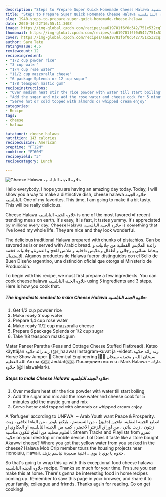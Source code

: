 ```yaml
---
description: "Steps to Prepare Super Quick Homemade Cheese Halawa حلاوه الجبنه النابلسيه"
title: "Steps to Prepare Super Quick Homemade Cheese Halawa حلاوه الجبنه النابلسيه"
slug: 1940-steps-to-prepare-super-quick-homemade-cheese-halawa
date: 2020-10-22T16:55:11.300Z
image: https://img-global.cpcdn.com/recipes/aa619701f6f0d542/751x532cq70/cheese-halawa-حلاوه-الجبنه-النابلسيه-recipe-main-photo.jpg
thumbnail: https://img-global.cpcdn.com/recipes/aa619701f6f0d542/751x532cq70/cheese-halawa-حلاوه-الجبنه-النابلسيه-recipe-main-photo.jpg
cover: https://img-global.cpcdn.com/recipes/aa619701f6f0d542/751x532cq70/cheese-halawa-حلاوه-الجبنه-النابلسيه-recipe-main-photo.jpg
author: Sara Tate
ratingvalue: 4.6
reviewcount: 12
recipeingredient:
- "1/2 cup powder rice"
- "3 cup water"
- "1/4 cup rose water"
- "11/2 cup mazzoralla cheese"
- "6 package Splenda or 12 cup sugar"
- "1/8 teaspoon mastic gum"
recipeinstructions:
- "Over medium heat stir the rice powder with water till start boiling"
- "Add the sugar and mix add the rose water and cheese cook for 5 minutes add the mastic gum and mix"
- "Serve hot or cold topped with almonds or whipped cream enjoy"
categories:
- Recipe
tags:
- cheese
- halawa

katakunci: cheese halawa 
nutrition: 143 calories
recipecuisine: American
preptime: "PT12M"
cooktime: "PT60M"
recipeyield: "3"
recipecategory: Lunch

---
```



![Cheese Halawa حلاوه الجبنه النابلسيه](https://img-global.cpcdn.com/recipes/aa619701f6f0d542/751x532cq70/cheese-halawa-حلاوه-الجبنه-النابلسيه-recipe-main-photo.jpg)

Hello everybody, I hope you are having an amazing day today. Today, I will show you a way to make a distinctive dish, cheese halawa حلاوه الجبنه النابلسيه. One of my favorites. This time, I am going to make it a bit tasty. This will be really delicious.

Cheese Halawa حلاوه الجبنه النابلسيه is one of the most favored of recent trending meals on earth. It's easy, it is fast, it tastes yummy. It's appreciated by millions every day. Cheese Halawa حلاوه الجبنه النابلسيه is something that I've loved my whole life. They are nice and they look wonderful.

The delicious traditional Halawa prepared with chunks of pistachios. Can be savored as is or served with Arabic bread. رائدة الملابس القطنية من جلابيات و بيجاما نسائي و رجالي و أطفال و ملابس داخلية و ملابس للحج و العمرة و جلابيات فخمة للإستقبال. Algunos productos de Halawa fueron distinguidos con el Sello de Buen Diseño argentino, una distinción oficial que otorga el Ministerio de Producción.


To begin with this recipe, we must first prepare a few ingredients. You can cook cheese halawa حلاوه الجبنه النابلسيه using 6 ingredients and 3 steps. Here is how you cook that.

<!--inarticleads1-->

##### The ingredients needed to make Cheese Halawa حلاوه الجبنه النابلسيه:

1. Get 1/2 cup powder rice
1. Make ready 3 cup water
1. Prepare 1/4 cup rose water
1. Make ready 11/2 cup mazzoralla cheese
1. Prepare 6 package Splenda or 1/2 cup sugar
1. Take 1/8 teaspoon mastic gum


Matar Paneer Paratha (Peas and Cottage Cheese Stuffed Flatbread). Katso käyttäjän رند رائد حلاوه (@r_halawa) Instagram-kuvat ja -videot. رند رائد حلاوه. Horse Show Jumper 🐎 Chemical Engineering👷🏽‍♀️ سبحان الله و بحمده سبحان الله العظيم Amman🇯🇴 Jeddah🇸🇦. Последние твиты от Mark Halawa - مارك حلاوه (@HalawaMark). 

<!--inarticleads2-->

##### Steps to make Cheese Halawa حلاوه الجبنه النابلسيه:

1. Over medium heat stir the rice powder with water till start boiling
1. Add the sugar and mix add the rose water and cheese cook for 5 minutes add the mastic gum and mix
1. Serve hot or cold topped with almonds or whipped cream enjoy


A &#39;Refugee&#39; according to UNRWA ‍ ~ Arab Youth want Peace &amp; Prosperity. اصابع الجبنه المقليه. طحين (دقيق) ، من السمسم ، بايكنغ باودر ، من الماء الدافي ، زيت زيتون ، زيت نباتي ، من اوراق الزعتر الاخضر ، كميه من الجبنه النابلسيه او العكاوي او الحلوم محليه من الملح لتكون مناسبه. Stream Tracks and Playlists from عمرو حلاوه on your desktop or mobile device. Lol Does it taste like a store bought Akawwi cheese? Where you got that yellow water from you soaked in the cheese? Halawa Mob Crip member tours the housing projects near Honolulu, Hawaii. حلاوه يا بوي يا بوي _ اغنية صعيدية لباسم يزبك. 

So that's going to wrap this up with this exceptional food cheese halawa حلاوه الجبنه النابلسيه recipe. Thanks so much for your time. I'm sure you can make this at home. There's gonna be interesting food in home recipes coming up. Remember to save this page in your browser, and share it to your family, colleague and friends. Thanks again for reading. Go on get cooking!
